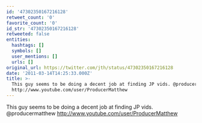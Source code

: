 ```yaml
---
id: '47302350167216128'
retweet_count: '0'
favorite_count: '0'
id_str: '47302350167216128'
retweeted: false
entities:
  hashtags: []
  symbols: []
  user_mentions: []
  urls: []
original_url: https://twitter.com/jth/status/47302350167216128
date: '2011-03-14T14:25:33.000Z'
title: >-
  This guy seems to be doing a decent job at finding JP vids. @producermatthew
  http://www.youtube.com/user/ProducerMatthew
---
```


This guy seems to be doing a decent job at finding JP vids. @producermatthew http://www.youtube.com/user/ProducerMatthew